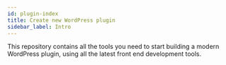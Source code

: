 ```yaml
---
id: plugin-index
title: Create new WordPress plugin
sidebar_label: Intro
---
```


This repository contains all the tools you need to start building a modern WordPress plugin, using all the latest front end development tools.
